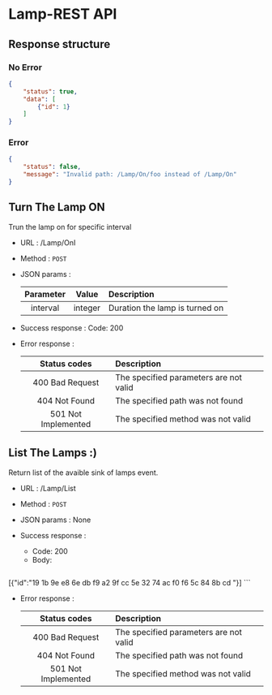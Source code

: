 # Lamp-REST API
## Response structure
### No Error
```json
{
    "status": true,
    "data": [
        {"id": 1}
    ]
}
```
### Error
```json
{
    "status": false,
    "message": "Invalid path: /Lamp/On/foo instead of /Lamp/On"
}
```
## Turn The Lamp ON
Trun the lamp on for specific interval

- URL
: /Lamp/OnI

- Method
: `POST`

- JSON params
:

    | Parameter |   Value  |              Description               |
    |:---------:|:--------:|:-------------------------------------- |
    |  interval |  integer | Duration the lamp is turned on         |

- Success response
: Code: 200

- Error response
:

    |   Status codes       |              Description               |
    |:--------------------:|:-------------------------------------- |
    |  400 Bad Request     | The specified parameters are not valid |
    |  404 Not Found       | The specified path was not found       |
    |  501 Not Implemented | The specified method was not valid     |

## List The Lamps :)
Return list of the avaible sink of lamps event.

- URL
: /Lamp/List

- Method
: `POST`

- JSON params
: None

- Success response
:
    - Code: 200
    - Body:
    ```json
[{"id":"19 1b 9e e8 6e db f9 a2 9f cc 5e 32 74 ac f0 f6 5c 84 8b cd "}]
    ```

- Error response
:
		
    |   Status codes       |              Description               |
    |:--------------------:|:-------------------------------------- |
    |  400 Bad Request     | The specified parameters are not valid |
    |  404 Not Found       | The specified path was not found       |
    |  501 Not Implemented | The specified method was not valid     |

